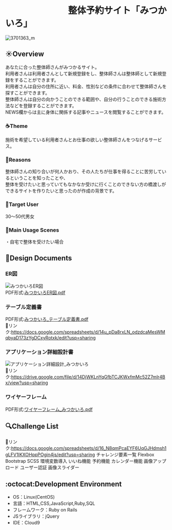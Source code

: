 # 　　　　　　　整体予約サイト「みつかいろ」
![3701363_m](https://user-images.githubusercontent.com/77834661/113402400-e68e2f00-93df-11eb-95f7-e0dd95ca56cf.jpg)
##  :sunny:Overview
あなたに合った整体師さんがみつかるサイト。<br>
利用者さんは利用者さんとして新規登録をし、整体師さんは整体師として新規登録をすることができます。<br>
利用者さんは自分の住所に近い、料金、性別などの条件に合わせて整体師さんを探すことができます。<br>
整体師さんは自分の向かうことのできる範囲や、自分の行うことのできる施術方法などを登録することができます。<br>
NEWS欄からは主に身体に関係する記事やニュースを閲覧することができます。<br>
###  :coffee:Theme
施術を希望している利用者さんとお仕事の欲しい整体師さんをつなげるサービス。
### :pencil:Reasons
整体師さんの知り合いが何人かおり、その人たちが仕事を得ることに苦労しているということを知ったことや、<br>
整体を受けたいと思っていてもなかなか受けに行くことのできない方の橋渡しができるサイトを作りたいと思ったのが作成の背景です。
###  :dart:Target User
30～50代男女
###  :star2:Main Usage Scenes
・自宅で整体を受けたい場合
##  :page_facing_up:Design Documents
### ER図
![みつかいろER図](https://user-images.githubusercontent.com/77834661/113500865-66410880-955c-11eb-87bc-a72843e8fec8.png)<br>
PDF形式:[みつかいろER図.pdf](https://github.com/cairo387/Portfolio-Mituchiro/files/6254061/ER.pdf)
###  テーブル定義書
PDF形式:[みつかいろ_テーブル定義書.pdf](https://github.com/cairo387/Portfolio-Mituchiro/files/6253925/_.pdf)<br>
:link:リンク:https://docs.google.com/spreadsheets/d/14u_pDa8rxLN_odzdcaMesWMqbyaD173zYgDCxyRotxk/edit?usp=sharing
###  アプリケーション詳細設計書
![アプリケーション詳細設計_みつかいろ](https://user-images.githubusercontent.com/77834661/113509476-c356b180-9590-11eb-8a2b-4c54942ad3bc.png)<br>
:link:リンク:https://drive.google.com/file/d/14DjWKLnYqGfbTCJKWxfmMc52Z7mlr4Bx/view?usp=sharing
###  ワイヤーフレーム
PDF形式:[ワイヤーフレーム_みつかいろ.pdf](https://github.com/cairo387/Portfolio-Mituchiro/files/6254055/_.pdf)

##  :mag:Challenge List
:link:リンク:https://docs.google.com/spreadsheets/d/16_N8qmPcaEYF6UqGJHdmsh1gLFV1IKXOHppPOgin4js/edit?usp=sharing
チャレンジ要素一覧
 Flexbox
 Bootstrap
 SCSS
 環境変数導入
 いいね機能
 予約機能
 カレンダー機能
 画像アップロード
 ユーザー認証
 画像スライダー

## :octocat:Development Environment
- OS：Linux(CentOS)
- 言語：HTML,CSS,JavaScript,Ruby,SQL
- フレームワーク：Ruby on Rails
- JSライブラリ：jQuery
- IDE：Cloud9